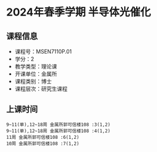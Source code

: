 # 2024年春季学期 半导体光催化 






## 课程信息

- 课程号：MSEN7110P.01
- 学分：2
- 教学类型：理论课
- 开课单位：金属所
- 课程类别：博士
- 课程层次：研究生课程

## 上课时间

```
9~11(单),12~18周 金属所郭可信楼108 :3(1,2)
9~11(单),12~18周 金属所郭可信楼108 :4(1,2)
11周 金属所郭可信楼108 :6(1,2)
10周 金属所郭可信楼108 :7(1,2)
```

